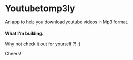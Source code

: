 # Youtubetomp3ly
An app to help you download youtube videos in Mp3 format.

#### What I'm building.
Why not [check it out](youtubetomp3ly.herokuapp.com) for yourself ?! :)

Cheers!
